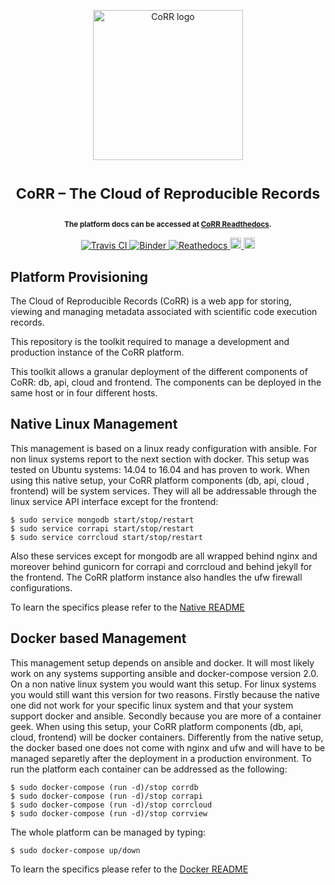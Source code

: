 <p align="center">
    <img src="https://rawgit.com/usnistgov/corr/master/corr-view/frontend/images/logo.svg"
         height="240"
         alt="CoRR logo"
         class="inline">
</p>

<h1> <p align="center"><sup><strong>
CoRR &ndash; The Cloud of Reproducible Records
</strong></sup></p>
</h1>

<p align="center"><sup><strong>
The platform docs can be accessed at <a href="http://corr.readthedocs.io/en/latest/rst/README.html">CoRR Readthedocs</a>.
</strong></sup></p>

<p align="center">
<a href="https://travis-ci.org/faical-yannick-congo/corr-deploy" target="_blank">
<img src="https://travis-ci.org/faical-yannick-congo/corr-deploy.svg?branch=master"
alt="Travis CI">
</a>
<!-- <a href="https://github.com/usnistgov/corr-deploy/issues" target="_blank">
<img src="http://githubbadges.herokuapp.com/usnistgov/corr-deploy/issues.svg?style=flat-square"
alt="Github Issues">
</a>
<a href="https://github.com/usnistgov/corr-deploy/pulls" target="_blank">
<img src="http://githubbadges.herokuapp.com/usnistgov/corr-deploy/pulls.svg?style=flat-square"
alt="Github Issues">
</a> -->
<!-- <a href="https://github.com/faical-yannick-congo/corr-deploy/issues" target="_blank">
<img src="http://githubbadges.herokuapp.com/faical-yannick-congo/corr-deploy/issues.svg?style=flat-square"
alt="Python Version">
</a> -->
<a href="http://mybinder.org/repo/usnistgov/corr-deploy" target="_blank">
<img src="http://mybinder.org/badge.svg"
alt="Binder">
</a>
<a href="http://corr-deploy.readthedocs.io/en/latest/?badge=latest" target="_blank">
<img src="https://readthedocs.org/projects/corr-deploy/badge/?version=latest" alt="Reathedocs">
</a>
<a href="https://gitter.im/usnistgov/corr">
<img src="https://img.shields.io/gitter/room/gitterHQ/gitter.svg" alt="Gitter Chat" height="18">
</a>
<a href="https://github.com/usnistgov/corr-deploy/blob/master/LICENSE">
<img src="https://img.shields.io/badge/license-mit-blue.svg" alt="License" height="18">
</a>
</p>

## Platform Provisioning

The Cloud of Reproducible Records (CoRR) is a web  app for storing,
viewing and managing metadata associated with scientific code execution records.

This repository is the toolkit required to manage a development and production
instance of the CoRR platform.

This toolkit allows a granular deployment of the different components of CoRR:
db, api, cloud and frontend.
The components can be deployed in the same host or in four different hosts.

## Native Linux Management

This management is based on a linux ready configuration with ansible.
For non linux systems report to the next section with docker.
This setup was tested on Ubuntu systems: 14.04 to 16.04 and has proven
to work.
When using this native setup, your CoRR platform components (db, api, cloud
, frontend) will be system services. They will all be addressable through
the linux service API interface except for the frontend:

    $ sudo service mongodb start/stop/restart
    $ sudo service corrapi start/stop/restart
    $ sudo service corrcloud start/stop/restart
    
Also these services except for mongodb are all wrapped behind nginx and moreover 
behind gunicorn for corrapi and corrcloud and behind jekyll for the frontend.
The CoRR platform instance also handles the ufw firewall configurations.

To learn the specifics please refer to the [Native README](https://github.com/usnistgov/corr-deploy/blob/master/native/README.md)

## Docker based Management

This management setup depends on ansible and docker.
It will most likely work on any systems supporting ansible and docker-compose
version 2.0.
On a non native linux system you would want this setup. For linux systems
you would still want this version for two reasons. Firstly because the native
one did not work for your specific linux system and that your system support 
docker and ansible. Secondly because you are more of a container geek.
When using this setup, your CoRR platform components (db, api, cloud, frontend)
will be docker containers.
Differently from the native setup, the docker based one does not come with nginx
and ufw and will have to be managed separetly after the deployment in a production
environment.
To run the platform each container can be addressed as the following:

    $ sudo docker-compose (run -d)/stop corrdb
    $ sudo docker-compose (run -d)/stop corrapi
    $ sudo docker-compose (run -d)/stop corrcloud
    $ sudo docker-compose (run -d)/stop corrview
    
The whole platform can be managed by typing:

    $ sudo docker-compose up/down

To learn the specifics please refer to the [Docker README](https://github.com/usnistgov/corr-deploy/blob/master/docker/README.md)
